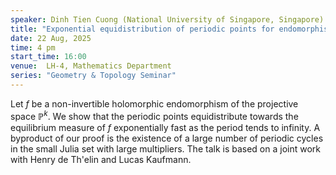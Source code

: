 ```yaml
---
speaker: Dinh Tien Cuong (National University of Singapore, Singapore)
title: "Exponential equidistribution of periodic points for endomorphisms of the complex projective space"
date: 22 Aug, 2025
time: 4 pm
start_time: 16:00
venue:  LH-4, Mathematics Department 
series: "Geometry & Topology Seminar"
---
```


Let $f$ be a non-invertible holomorphic endomorphism of the projective space $\mathbb{P}^k$.  We show that the periodic points equidistribute 
towards the equilibrium measure of $f$ exponentially fast as the period tends to infinity. A byproduct of our proof is the existence 
of a large number of periodic cycles in the small Julia set with large multipliers. The talk is based on a joint work with Henry de 
Th\'elin and Lucas Kaufmann.

